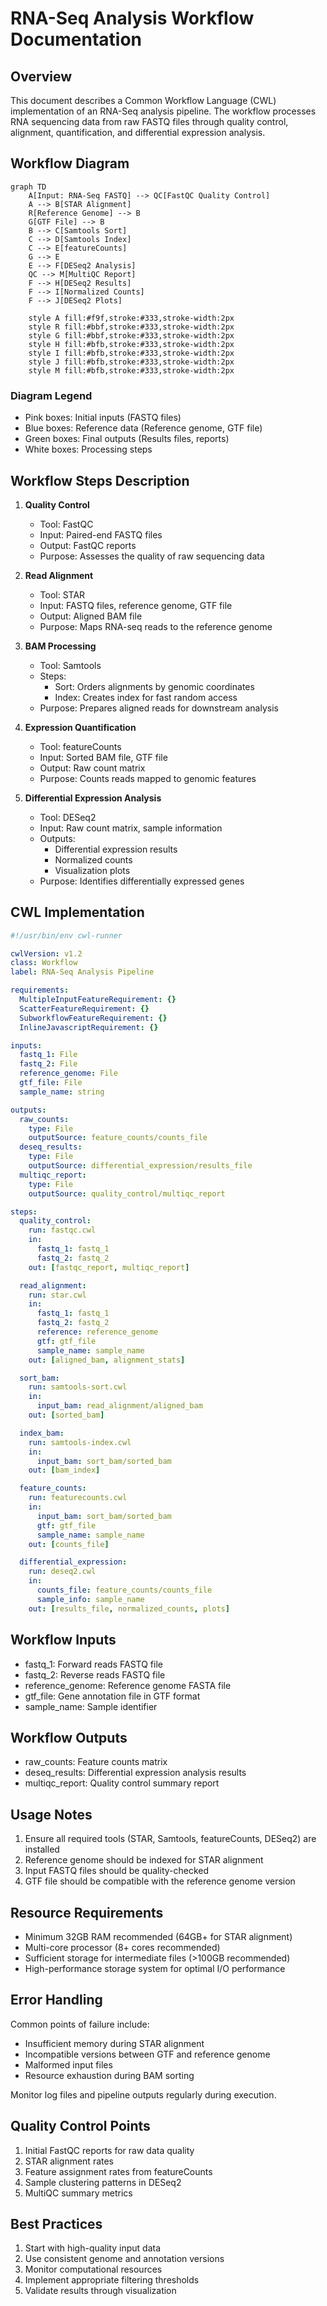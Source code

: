 # RNA-Seq Analysis Workflow Documentation

## Overview
This document describes a Common Workflow Language (CWL) implementation of an RNA-Seq analysis pipeline. The workflow processes RNA sequencing data from raw FASTQ files through quality control, alignment, quantification, and differential expression analysis.

## Workflow Diagram

```mermaid
graph TD
    A[Input: RNA-Seq FASTQ] --> QC[FastQC Quality Control]
    A --> B[STAR Alignment]
    R[Reference Genome] --> B
    G[GTF File] --> B
    B --> C[Samtools Sort]
    C --> D[Samtools Index]
    C --> E[featureCounts]
    G --> E
    E --> F[DESeq2 Analysis]
    QC --> M[MultiQC Report]
    F --> H[DESeq2 Results]
    F --> I[Normalized Counts]
    F --> J[DESeq2 Plots]
    
    style A fill:#f9f,stroke:#333,stroke-width:2px
    style R fill:#bbf,stroke:#333,stroke-width:2px
    style G fill:#bbf,stroke:#333,stroke-width:2px
    style H fill:#bfb,stroke:#333,stroke-width:2px
    style I fill:#bfb,stroke:#333,stroke-width:2px
    style J fill:#bfb,stroke:#333,stroke-width:2px
    style M fill:#bfb,stroke:#333,stroke-width:2px
```

### Diagram Legend
- Pink boxes: Initial inputs (FASTQ files)
- Blue boxes: Reference data (Reference genome, GTF file)
- Green boxes: Final outputs (Results files, reports)
- White boxes: Processing steps

## Workflow Steps Description

1. **Quality Control**
   - Tool: FastQC
   - Input: Paired-end FASTQ files
   - Output: FastQC reports
   - Purpose: Assesses the quality of raw sequencing data

2. **Read Alignment**
   - Tool: STAR
   - Input: FASTQ files, reference genome, GTF file
   - Output: Aligned BAM file
   - Purpose: Maps RNA-seq reads to the reference genome

3. **BAM Processing**
   - Tool: Samtools
   - Steps: 
     - Sort: Orders alignments by genomic coordinates
     - Index: Creates index for fast random access
   - Purpose: Prepares aligned reads for downstream analysis

4. **Expression Quantification**
   - Tool: featureCounts
   - Input: Sorted BAM file, GTF file
   - Output: Raw count matrix
   - Purpose: Counts reads mapped to genomic features

5. **Differential Expression Analysis**
   - Tool: DESeq2
   - Input: Raw count matrix, sample information
   - Outputs: 
     - Differential expression results
     - Normalized counts
     - Visualization plots
   - Purpose: Identifies differentially expressed genes

## CWL Implementation

```yaml
#!/usr/bin/env cwl-runner

cwlVersion: v1.2
class: Workflow
label: RNA-Seq Analysis Pipeline

requirements:
  MultipleInputFeatureRequirement: {}
  ScatterFeatureRequirement: {}
  SubworkflowFeatureRequirement: {}
  InlineJavascriptRequirement: {}

inputs:
  fastq_1: File
  fastq_2: File
  reference_genome: File
  gtf_file: File
  sample_name: string

outputs:
  raw_counts:
    type: File
    outputSource: feature_counts/counts_file
  deseq_results:
    type: File
    outputSource: differential_expression/results_file
  multiqc_report:
    type: File
    outputSource: quality_control/multiqc_report

steps:
  quality_control:
    run: fastqc.cwl
    in:
      fastq_1: fastq_1
      fastq_2: fastq_2
    out: [fastqc_report, multiqc_report]

  read_alignment:
    run: star.cwl
    in:
      fastq_1: fastq_1
      fastq_2: fastq_2
      reference: reference_genome
      gtf: gtf_file
      sample_name: sample_name
    out: [aligned_bam, alignment_stats]

  sort_bam:
    run: samtools-sort.cwl
    in:
      input_bam: read_alignment/aligned_bam
    out: [sorted_bam]

  index_bam:
    run: samtools-index.cwl
    in:
      input_bam: sort_bam/sorted_bam
    out: [bam_index]

  feature_counts:
    run: featurecounts.cwl
    in:
      input_bam: sort_bam/sorted_bam
      gtf: gtf_file
      sample_name: sample_name
    out: [counts_file]

  differential_expression:
    run: deseq2.cwl
    in:
      counts_file: feature_counts/counts_file
      sample_info: sample_name
    out: [results_file, normalized_counts, plots]
```

## Workflow Inputs
- fastq_1: Forward reads FASTQ file
- fastq_2: Reverse reads FASTQ file
- reference_genome: Reference genome FASTA file
- gtf_file: Gene annotation file in GTF format
- sample_name: Sample identifier

## Workflow Outputs
- raw_counts: Feature counts matrix
- deseq_results: Differential expression analysis results
- multiqc_report: Quality control summary report

## Usage Notes
1. Ensure all required tools (STAR, Samtools, featureCounts, DESeq2) are installed
2. Reference genome should be indexed for STAR alignment
3. Input FASTQ files should be quality-checked
4. GTF file should be compatible with the reference genome version

## Resource Requirements
- Minimum 32GB RAM recommended (64GB+ for STAR alignment)
- Multi-core processor (8+ cores recommended)
- Sufficient storage for intermediate files (>100GB recommended)
- High-performance storage system for optimal I/O performance

## Error Handling
Common points of failure include:
- Insufficient memory during STAR alignment
- Incompatible versions between GTF and reference genome
- Malformed input files
- Resource exhaustion during BAM sorting

Monitor log files and pipeline outputs regularly during execution.

## Quality Control Points
1. Initial FastQC reports for raw data quality
2. STAR alignment rates
3. Feature assignment rates from featureCounts
4. Sample clustering patterns in DESeq2
5. MultiQC summary metrics

## Best Practices
1. Start with high-quality input data
2. Use consistent genome and annotation versions
3. Monitor computational resources
4. Implement appropriate filtering thresholds
5. Validate results through visualization